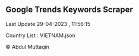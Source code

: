 

## Google Trends Keywords Scraper 
 
Last Update 29-04-2023 , 11:56:15

Country List :
VIETNAM.json



© Abdul Muttaqin 
